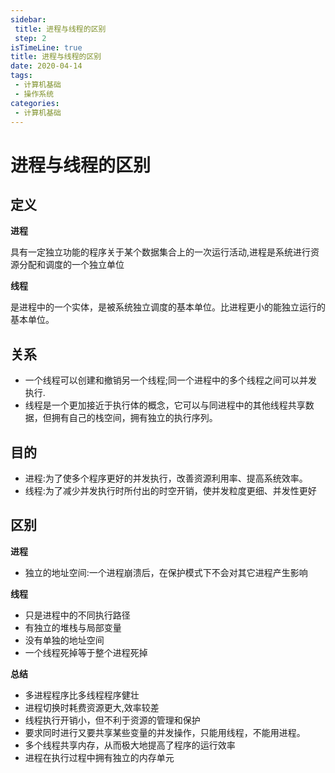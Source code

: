 ```yaml
---
sidebar:
 title: 进程与线程的区别
 step: 2
isTimeLine: true
title: 进程与线程的区别
date: 2020-04-14
tags:
 - 计算机基础
 - 操作系统
categories:
 - 计算机基础
---
```

# 进程与线程的区别
## 定义
**进程**

具有一定独立功能的程序关于某个数据集合上的一次运行活动,进程是系统进行资源分配和调度的一个独立单位

**线程**

是进程中的一个实体，是被系统独立调度的基本单位。比进程更小的能独立运行的基本单位。

## 关系
* 一个线程可以创建和撤销另一个线程;同一个进程中的多个线程之间可以并发执行.
* 线程是一个更加接近于执行体的概念，它可以与同进程中的其他线程共享数据，但拥有自己的栈空间，拥有独立的执行序列。

## 目的
* 进程:为了使多个程序更好的并发执行，改善资源利用率、提高系统效率。
* 线程:为了减少并发执行时所付出的时空开销，使并发粒度更细、并发性更好

## 区别
**进程**
* 独立的地址空间:一个进程崩溃后，在保护模式下不会对其它进程产生影响

**线程**
* 只是进程中的不同执行路径
* 有独立的堆栈与局部变量
* 没有单独的地址空间
* 一个线程死掉等于整个进程死掉

**总结**
* 多进程程序比多线程程序健壮
* 进程切换时耗费资源更大,效率较差
* 线程执行开销小，但不利于资源的管理和保护
* 要求同时进行又要共享某些变量的并发操作，只能用线程，不能用进程。
* 多个线程共享内存，从而极大地提高了程序的运行效率
* 进程在执行过程中拥有独立的内存单元
